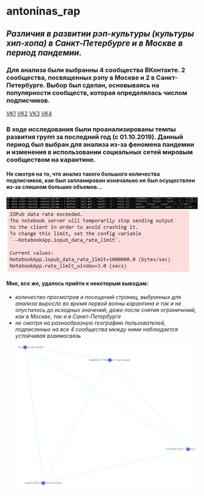 # antoninas_rap

## _*Различия в развитии рэп-культуры (культуры хип-хопа) в Санкт-Петербурге и в Москве в период пандемии.*_



### Для анализа были выбранны 4 сообщества ВКонтакте. 2 сообщества, посвященных рэпу в Москве и 2 в Санкт-Петербурге. Выбор был сделан, основываясь на популярности сообществ, которая определялась числом подписчиков.
[VK1](https://vk.com/rapda)
[VK2](https://vk.com/beatonn)
[VK3](https://vk.com/rap4all)
[VK4](https://vk.com/club6662867)

### В ходе исследования были проанализированы темпы развития групп за последний год (с 01.10.2019). Данный период был выбран для анализа из-за феномена пандемии и изменения в использовании социальных сетей мировым сообществом на карантине. 

#### Не смотря на то, что анализ такого большого количества подписчиков, как был запланирован изначально не был осуществлен из-за слишком больших объемов... 
![image is hear](d479d43c-1dda-49e1-97ea-071ccfbd6ec4.jpg)
![image is hear](114f00a2-5cd2-4049-95f0-13fea1f64e8b.jpg)

#### Мне, все же, удалось прийти к некоторым выводам:
* *количество просмотров и посещений страниц, выбранных для анализа выросло во время первой волны карантина и так и не опустилось до исходных значений, даже после снятия ограничений, как в Москве, так и в Санкт-Петербурге* 
* *не смотря на разнообразную географию пользователей, подписанных на все 4 сообщества между ними наблюдается устойчивая взаимосвязь*
![image is hear](rap.png)

